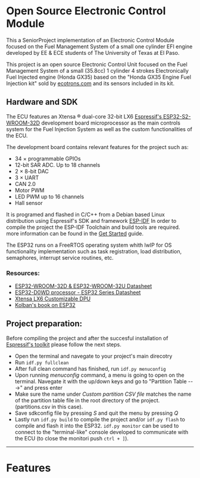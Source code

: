 # Open Source Electronic Control Module

This a SeniorProject implementation of an Electronic Control Module focused on the Fuel Management System of a small one cylinder EFI engine developed by EE & ECE students of The University of Texas at El Paso. 

This project is an open source Electronic Control Unit focused on the Fuel Management System of a small (35.8cc) 1 cylinder 4 strokes Electronically Fuel Injected engine (Honda GX35) based on the "Honda GX35 Engine Fuel Injection kit" sold by [ecotrons.com](https://www.ecotrons.com/small_engine_fuel_injection_kit/honda_gx35_engine_fuel_injection_kit/) and its sensors included in its kit.


Hardware and SDK
---

The ECU features an Xtensa ® dual-core 32-bit LX6 [Espressif's ESP32-S2-WROOM-32D](https://www.espressif.com/en/products/hardware/esp32/overview) development board microprocessor as the main controls system for the Fuel Injection System as well as the custom functionalities of the ECU.

The development board contains relevant features for the project such as:
- 34 × programmable GPIOs
- 12-bit SAR ADC. Up to 18 channels
- 2 × 8-bit DAC
- 3 × UART
- CAN 2.0
- Motor PWM
- LED PWM up to 16 channels
- Hall sensor

It is programed and flashed in C/C++ from a Debian based Linux distribution using Espressif's SDK and framework [ESP-IDF](https://docs.espressif.com/projects/esp-idf/en/latest/esp32/)
In order to compile the project the ESP-IDF Toolchain and build tools are required. more information can be found in the [Get Started](https://docs.espressif.com/projects/esp-idf/en/latest/esp32/get-started/) guide.

The ESP32 runs on a FreeRTOS operating system whith lwIP for OS functionality implementation such as task registration, load distribution, semaphores, interrupt service routines, etc.

### Resources:
* [ESP32-WROOM-32D & ESP32-WROOM-32U Datasheet](https://www.espressif.com/sites/default/files/documentation/esp32-wroom-32d_esp32-wroom-32u_datasheet_en.pdf)
* [ESP32-D0WD processor - ESP32 Series Datasheet](https://www.espressif.com/sites/default/files/documentation/esp32_datasheet_en.pdf)
* [Xtensa LX6 Customizable DPU](https://mirrobo.ru/wp-content/uploads/2016/11/Cadence_Tensillica_Xtensa_LX6_ds.pdf)
* [Kolban's book on ESP32](https://leanpub.com/kolban-ESP32)


Project preparation:
---

Before compiling the project and after the succesful installation of [Espressif's toolkit](https://docs.espressif.com/projects/esp-idf/en/latest/esp32/get-started/) please follow the next steps.

* Open the terminal and navegate to your project's main direcotry
* Run `idf.py fullclean`
* After full clean command has finished, run `idf.py menuconfig`
* Upon running *menuconfig* command, a menu is going to open on the terminal.
  Navegate it with the up/down keys and go to "Partition Table --->" and press enter
* Make sure the name under *Custom partition CSV file* matches the name of the partition table file in the root directory of the project. (partitions.csv in this case).
* Save sdkconfig file by pressing *S* and quit the menu by pressing *Q*
* Lastly run  `idf.py build` to compile the project and/or `idf.py flash` to compile and flash it into the ESP32. `idf.py monitor` can be used to connect to the "terminal-like" console developed to communicate with the ECU (to close the monitori push `ctrl + ]`).
---

# Features